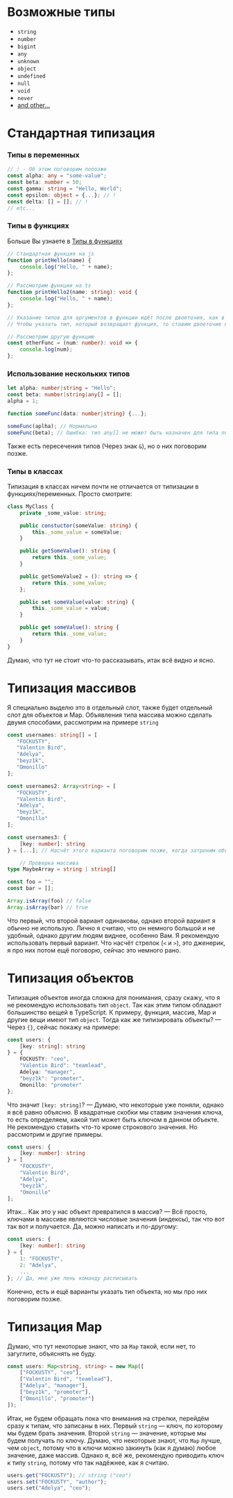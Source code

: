# Возможные типы

- `string`
- `number`
- `bigint`
- `any`
- `unknown`
- `object`
- `undefined`
- `null`
- `void`
- `never`
- [and other...](https://www.typescriptlang.org/docs/handbook/2/basic-types.html)
# Стандартная типизация
### Типы в переменных

```ts
// ! - Об этом поговорим попозже
const alpha: any = "some-value";
const beta: number = 50;
const gamma: string = "Hello, World";
const epsilon: object = {...}; // !
const delta: [] = []; // !
// etc...
```
### Типы в функциях

Больше Вы узнаете в [Типы в функциях](./Типы%20в%20функциях.md)
```ts
// Стандартная функция на js
function printHello(name) {
	console.log("Hello, " + name);
};

// Рассмотрим функции на ts
function printHello2(name: string): void {
	console.log("Hello, " + name);
};

// Указание типов для аргументов в функции идёт после двоеточия, как в переменных.
// Чтобы указать тип, который возвращает функция, то ставим двоеточие после круглых скобок.

// Рассмотрим другую функцию
const otherFunc = (num: number): void => {
	console.log(num);
};
```
### Использование нескольких типов

```ts
let alpha: number|string = "Hello";
const beta: number|string|any[] = [];
alpha = 1;

function someFunc(data: number|string) {...};

someFunc(aplha); // Нормально
someFunc(beta); // Ошибка: тип any[] не может быть назначен для типа number; тип any[] не может быть назначен для типа string
```
Также есть пересечения типов (Через знак `&`), но о них поговорим позже.
### Типы в классах

Типизация в классах ничем почти не отличается от типизации в функциях/переменных. Просто смотрите:
```ts
class MyClass {
	private _some_value: string;

	public constuctor(someValue: string) {
		this._some_value = someValue;
	}

	public getSomeValue(): string {
		return this._some_value;
	}

	public getSomeValue2 = (): string => {
		return this._some_value;
	};

	public set someValue(value: string) {
		this._some_value = value;
	}

	public get someValue(): string {
		return this._some_value;
	}
}
```
Думаю, что тут не стоит что-то рассказывать, итак всё видно и ясно.
# Типизация массивов

Я специально выделю это в отдельный слот, также будет отдельный слот для объектов и Map.
Объявления типа массива можно сделать двумя способами, рассмотрим на примере `string`
```ts
const usernames: string[] = [
   "FOCKUSTY",
   "Valentin Bird",
   "Adelya",
   "beyz1k",
   "Omonillo"
];

const usernames2: Array<string> = [
   "FOCKUSTY",
   "Valentin Bird",
   "Adelya",
   "beyz1k",
   "Omonillo"
];

const usernames3: {
	[key: number]: string
} = [...]; // Насчёт этого варианта поговорим позже, когда затроним объекты
```
```ts
	// Проверка массива
type MaybeArray = string | string[]

const foo = "";
const bar = [];

Array.isArray(foo) // false
Array.isArray(bar) // true
```
Что первый, что второй вариант одинаковы, однако второй вариант я обычно не использую. Лично я считаю, что он немного большой и не удобный, однако другим людям виднее, особенно Вам. Я рекомендую использовать первый вариант.
Что насчёт стрелок (`<` и `>`), это дженерик, я про них потом ещё поговорю, сейчас это немного рано.
# Типизация объектов

Типизация объектов иногда сложна для понимания, сразу скажу, что я не рекомендую использовать тип `object`. Так как этим типом обладают большинство вещей в TypeScript. К примеру, функция, массив, Map и другие вещи имеют тип `object`.
Тогда как же типизировать объекты? — Через `{}`, сейчас покажу на примере:
```ts
const users: {
	[key: string]: string
} = {
	FOCKUSTY: "ceo",
	"Valentin Bird": "teamlead",
	Adelya: "manager",
	"beyz1k": "promoter",
	Omonillo: "promoter"
};
```
Что значит `[key: string]`? — Думаю, что некоторые уже поняли, однако я всё равно объясню. В квадратные скобки мы ставим значения ключа, то есть определяем, какой тип может быть ключом в данном объекте. Не рекомендую ставить что-то кроме строкового значения. Но рассмотрим и другие примеры.
```ts
const users: {
	[key: number]: string
} = [
	"FOCKUSTY",
	"Valentin Bird",
	"Adelya",
	"beyz1k",
	"Omonillo"
];
```
Итак... Как это у нас объект превратился в массив? — Всё просто, ключами в массиве являются числовые значения (индексы), так что вот так вот и получается. Да, можно написать и по-другому:
```ts
const users: {
	[key: number]: string
} = {
	1: "FOCKUSTY",
	2: "Adelya",
	...
}; // Да, мне уже лень команду расписывать
```
Конечно, есть и ещё варианты указать тип объекта, но мы про них поговорим позже.
# Типизация Map

Думаю, что тут некоторые знают, что за `Map` такой, если нет, то загуглите, объяснять не буду.
```ts
const users: Map<string, string> = new Map([
	["FOCKUSTY", "ceo"],
	["Valentin Bird", "teamlead"],
	["Adelya", "manager"],
	["beyz1k", "promoter"],
	["Omonillo", "promoter"]
]);
```
Итак, не будем обращать пока что внимания на стрелки, перейдём сразу к типам, что записаны в них.
Первый `string` — ключ, по которому мы будем брать значения.
Второй `string` — значение, которые мы будем получать по ключу.
Думаю, что некоторые знают, что `Map` лучше, чем `object`, потому что в ключи можно закинуть (как я думаю) любое значение, даже массив. Однако я, всё же, рекомендую приводить ключ к типу `string`, потому что так надёжнее, как я считаю.
```ts
users.get("FOCKUSTY"); // string ("ceo")
users.set("FOCKUSTY", "author");
users.set("Adelya", "ceo");
```
